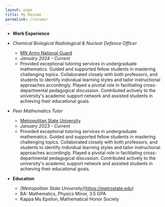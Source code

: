 ```yaml
---
layout: page
title: My Resume
permalink: /resume/
---
```


 - **Work Experience**
  
 - *Chemical Biological Radiological & Nuclear Defence Officer*
   - [MN Army National Guard](https://www.goarmy.com/careers-and-jobs/career-match/ground-forces/explosives-artillery/74a-cbrn-officer.html)
   - *January 2024 - Current*
   - Provided exceptional tutoring services in undergraduate mathematics. Guided and supported fellow students in mastering challenging topics. Collaborated closely with both professors, and students to identify individual learning styles and tailor instructional approaches accordingly. Played a pivotal role in facilitating cross-departmental pedagogical discussion. Contributed actively to the university's academic support network and assisted students in achieving their educational goals.
   
 - *Peer Mathematics Tutor*
   - [Metropolitan State University](https://metrostate.edu)
   - *January 2023 - Current*
   - Provided exceptional tutoring services in undergraduate mathematics. Guided and supported fellow students in mastering challenging topics. Collaborated closely with both professors, and students to identify individual learning styles and tailor instructional approaches accordingly. Played a pivotal role in facilitating cross-departmental pedagogical discussion. Contributed actively to the university's academic support network and assisted students in achieving their educational goals.
   
 - **Education**
   - *[Metropolitan State University]*(https://metrostate.edu)
   - BA: Mathematics, Physics Minor, 3.5 GPA
   - Kappa Mu Epsilon, Mathematical Honor Society
